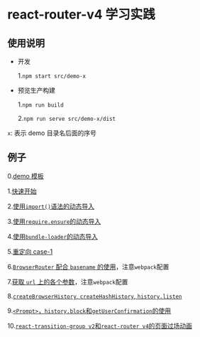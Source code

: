 # react-router-v4 学习实践

## 使用说明

* 开发

  1.`npm start src/demo-x`

* 预览生产构建

  1.`npm run build`

  2.`npm run serve src/demo-x/dist`

`x`: 表示 demo 目录名后面的序号

## 例子

0.[demo 模板](./src/demo-0)

1.[快速开始](./src/demo-1)

2.[使用`import()`语法的动态导入](./src/demo-2)

3.[使用`require.ensure`的动态导入](./src/demo-3)

4.[使用`bundle-loader`的动态导入](./src/demo-4)

5.[重定向 case-1](./src/demo-5)

6.[`BrowserRouter` 配合 `basename` 的使用](./src/demo-6)，注意`webpack`配置

7.[获取 `url` 上的各个参数](./src/demo-7)，注意`webpack`配置

8.[`createBrowserHistory`, `createHashHistory`, `history.listen`](./src/demo-8)

9.[`<Prompt>`，`history.block`和`getUserConfirmation`的使用](./src/demo-9)

10.[`react-transition-group v2`和`react-router v4`的页面过场动画](./src/demo-10)
